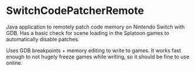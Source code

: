 # SwitchCodePatcherRemote
Java application to remotely patch code memory on Nintendo Switch with GDB. Has a basic check for scene loading in the Splatoon games to automatically disable patches.

Uses GDB breakpoints + memory editing to write to games. It works fast enough to not hugely freeze games while writing, so it should be fine to use online.
